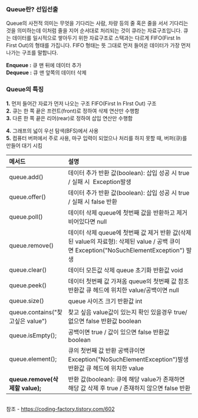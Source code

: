 ### Queue란? 선입선출
Queue의 사전적 의미는 무엇을 기다리는 사람, 차량 등의 줄 혹은 줄을 서서 기다리는 것을 의미하는데 이처럼 줄을 지어 순서대로 처리되는 것이 큐라는 자료구조입니다. 큐는 데이터를 일시적으로 쌓아두기 위한 자료구조로 스택과는 다르게 FIFO(First In First Out)의 형태를 가집니다. FIFO 형태는 뜻 그대로 먼저 들어온 데이터가 가장 먼저 나가는 구조를 말합니다.

**Enqueue :** 큐 맨 뒤에 데이터 추가  
**Dequeue :** 큐 맨 앞쪽의 데이터 삭제


### Queue의 특징

**1.** 먼저 들어간 자료가 먼저 나오는 구조 FIFO(First In FIrst Out) 구조   
**2.** 큐는 한 쪽 끝은 프런트(front)로 정하여 삭제 연산만 수행함  
**3.** 다른 한 쪽 끝은 리어(rear)로 정하여 삽입 연산만 수행함  

**4.** 그래프의 넓이 우선 탐색(BFS)에서 사용  
**5.** 컴퓨터 버퍼에서 주로 사용, 마구 입력이 되었으나 처리를 하지 못할 때, 버퍼(큐)를 만들어 대기 시킴

| 메서드                           | 설명                                                                                                                                           |
|:-------------------------------- |:---------------------------------------------------------------------------------------------------------------------------------------------- |
| queue.add()                      | 데이터 추가       반환 값(boolean): 삽입 성공 시 true / 실패 시  Exception발생                                                                 |
| queue.offer()                    | 데이터 추가               반환 값(boolean): 삽입 성공 시 true / 실패 시 false 반환                                                             |
| queue.poll()                     | 데이터 삭제    queue에 첫번째 값을 반환하고 제거 비어있다면 null                                                                               |
| queue.remove()                   | 데이터 삭제     queue에 첫번째 값 제거     반환 값(삭제된 value의 자료형): 삭제된 value / 공백 큐이면 Exception("NoSuchElementException") 발생 |
| queue.clear()                    | 데이터 모든값 삭제 queue 초기화    반환값 void                                                                                                 |
| queue.peek()                     | 데이터 첫번째 값 가져옴            queue의 첫번째 값 참조    반환값 큐 헤드에 위치한 value/공백이면 null                                       |
| queue.size()                     | queue 사이즈 크기        반환값 int                                                                                                            |
| queue.contains("찾고싶은 value") | 찾고 싶음 value값이 있는지 확인 있을경우 true/ 없으면 false 반환값 boolean                                                                     |
| queue.isEmpty();                 | 공백이면 true / 값이 있으면 false 반환값 boolean                                                                                               |
| queue.element();                 | 큐의 첫번째 값 반환 공백큐이면 Exception("NoSuchElementException")발생 반환값 큐 헤드에 위치한 value                                           |
| **queue.remove(삭제할 value);**  | 반환 값(boolean): 큐에 해당 value가 존재하면 해당 값 삭제 후 true / 존재하지 않으면 false 반환                                                                                                                                               |


```java

```














참조 -   https://coding-factory.tistory.com/602